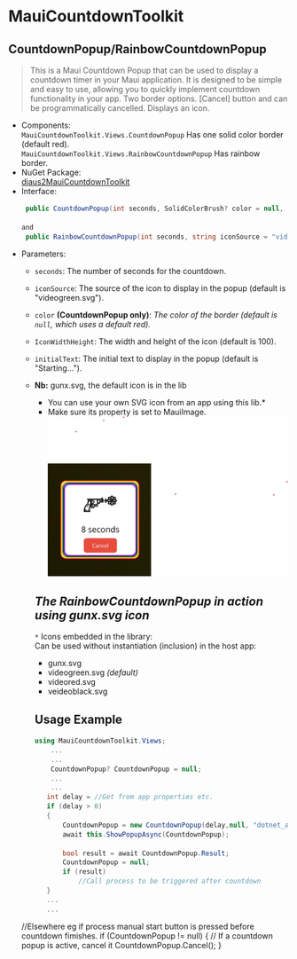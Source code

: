 ﻿# MauiCountdownToolkit

## CountdownPopup/RainbowCountdownPopup
> This is a Maui Countdown Popup that can be used to display a countdown timer in your Maui application. 
> It is designed to be simple and easy to use, allowing you to quickly implement countdown functionality in your app.
> Two border options.
> [Cancel] button and can be programmatically cancelled. Displays an icon.

- Components:  
   `MauiCountdownToolkit.Views.CountdownPopup`   Has one solid color border (default red).  
   `MauiCountdownToolkit.Views.RainbowCountdownPopup` Has rainbow border.
- NuGet Package:  
   [djaus2MauiCountdownToolkit](https://www.nuget.org/packages/djaus2MauiCountdownToolkit/)
- Interface:
   ```cs
    public CountdownPopup(int seconds, SolidColorBrush? color = null, string iconSource = "videogreen.svg", int iconWidthHeight = 100, string initialText = "Starting...")

   and 
    public RainbowCountdownPopup(int seconds, string iconSource = "videogreen.svg",int IconWidthHeight=100, string initialText= "Starting...")
   ```
- Parameters:
   - `seconds`: The number of seconds for the countdown.
   - `iconSource`: The source of the icon to display in the popup (default is "videogreen.svg").
   - `color` **(CountdownPopup only)**: _The color of the border (default is `null`, which uses a default red)._
   - `IconWidthHeight`: The width and height of the icon (default is 100).
   - `initialText`: The initial text to display in the popup (default is "Starting...").

   - **Nb:** gunx.svg, the default icon is in the lib
     - You can use your own SVG icon from an app using this lib.*
     - Make sure its property is set to MauiImage.  
![Countdown Popup](https://raw.githubusercontent.com/djaus2/MauiCountdownToolkit/master/Popup1.png)

     ***The RainbowCountdownPopup in action using gunx.svg icon***
     ---
     ```*``` Icons embedded in the library:  
     Can be used without instantiation (inclusion) in the host app:
     - gunx.svg
     - videogreen.svg _(default)_
     - videored.svg
     - veideoblack.svg

     ## Usage Example
     ```csharp
     using MauiCountdownToolkit.Views;
         ...
         ...
         CountdownPopup? CountdownPopup = null;
         ...
         ...
        int delay = //Get from app properties etc.
        if (delay > 0)
        {
            CountdownPopup = new CountdownPopup(delay,null, "dotnet_athletics.jpg", 64,"Starting...");
            await this.ShowPopupAsync(CountdownPopup);
                      
            bool result = await CountdownPopup.Result;
            CountdownPopup = null;
            if (result)
                //Call process to be triggered after countdown
        }
        ...
        ...
    //Elsewhere eg if process manual start button is pressed before countdown fimishes.
        if (CountdownPopup != null)
        {
            // If a countdown popup is active, cancel it
            CountdownPopup.Cancel();
        }
     ```